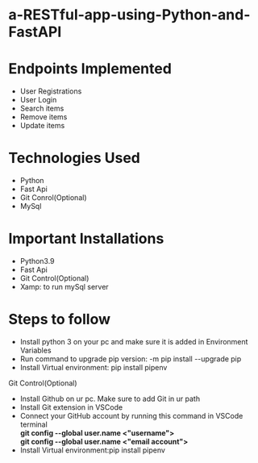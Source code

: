 # a-RESTful-app-using-Python-and-FastAPI
<html>
<h1>Endpoints Implemented</h1>

<ul>
  <li>User Registrations</li>
  <li>User Login</li>
  <li>Search items</li>
  <li>Remove items</li>
  <li>Update items</li>
</ul>

<h1>Technologies Used</h1>
<ul>
  <li>Python</li>
  <li>Fast Api</li>
  <li>Git Conrol(Optional)</li>
  <li>MySql</li>
</ul>

<h1> Important Installations</h1>
<ul>
  <li>Python3.9</li>
  <li>Fast Api</li>
  <li>Git Control(Optional)</li>
  <li>Xamp: to run mySql server</li>
</ul>
<h1>Steps to follow</h1>
<ul>
  <li>Install python 3 on your pc and make sure it is added in Environment Variables</li>
  <li>Run command to upgrade pip version: -m pip install --upgrade pip   </li>
  <li>Install Virtual environment: pip install pipenv  </li>
</ul>
<h>Git Control(Optional)</h1>
<ul>
  <li>Install Github on ur pc. Make sure to add Git in ur path</li>
  <li>Install Git extension in VSCode</li>
  <li>Connect your GitHub account by running this command in  VSCode terminal </li>
  <b> git config --global user.name <"username">  </b><br>
   <b>git config --global user.name <"email account"> </b>
  <li>Install Virtual environment:pip install pipenv  </li>
</ul>






</html>